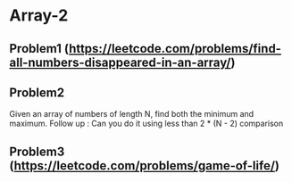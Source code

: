 # Array-2

## Problem1 (https://leetcode.com/problems/find-all-numbers-disappeared-in-an-array/)


## Problem2
Given an array of numbers of length N, find both the minimum and maximum.
Follow up : Can you do it using less than 2 * (N - 2) comparison

## Problem3 (https://leetcode.com/problems/game-of-life/)

